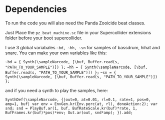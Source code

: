 # Dependencies

To run the code you will also need the Panda Zooicide beat classes.

Just Place the `pz_beat_machine.sc` file in your Supercollider extensions folder
before your boot supercollider.

I use 3 global variabales `~bd, ~hh, ~sn` for samples of bassdrum, hihat and snare.
You can make your own variables like this:

`~bd = { Synth(\sampleNarcode, [\buf, Buffer.read(s, "PATH_TO_YOUR_SAMPLE")]) };`
`~hh = { Synth(\sampleNarcode, [\buf, Buffer.read(s, "PATH_TO_YOUR_SAMPLE")]) };`
`~sn = { Synth(\sampleNarcode, [\buf, Buffer.read(s, "PATH_TO_YOUR_SAMPLE")]) };`

and if you need a synth to play the samples, here:

`SynthDef(\sampleNarcode, {|out=0, at=0.01, rl=0.1, rate=1, pos=0, amp=1, buf|
	var env = EnvGen.kr(Env.perc(at, rl), doneAction:2);
	var snd;
	snd = PlayBuf.ar(1, buf, BufRateScale.kr(buf)*rate, 1, BufFrames.kr(buf)*pos)*env;
	Out.ar(out, snd*amp);
}).add;`

